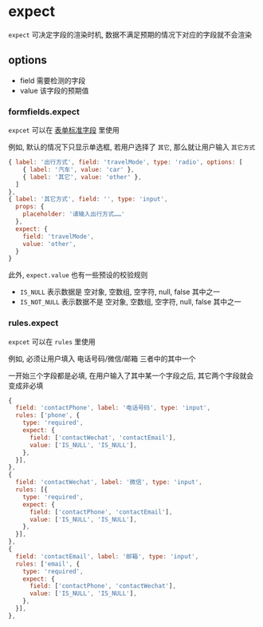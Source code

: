 # expect

`expect` 可决定字段的渲染时机, 数据不满足预期的情况下对应的字段就不会渲染

## options

- field 需要检测的字段
- value 该字段的预期值

### formfields.expect

`expcet` 可以在 [表单标准字段](./标准%20field/formField/README.md) 里使用

例如, 默认的情况下只显示单选框, 若用户选择了 `其它`, 那么就让用户输入 `其它方式`

```javascript
{ label: '出行方式', field: 'travelMode', type: 'radio', options: [
    { label: '汽车', value: 'car' },
    { label: '其它', value: 'other' },
  ]
},
{ label: '其它方式', field: '', type: 'input', 
  props: {
    placeholder: '请输入出行方式……'
  },
  expect: {
    field: 'travelMode',
    value: 'other',
  }
}
```

此外, `expect.value` 也有一些预设的校验规则

- `IS_NULL` 表示数据是 空对象, 空数组, 空字符, null, false 其中之一
- `IS_NOT_NULL` 表示数据不是 空对象, 空数组, 空字符, null, false 其中之一

### rules.expect

`expcet` 可以在 `rules` 里使用

例如, 必须让用户填入 电话号码/微信/邮箱 三者中的其中一个

一开始三个字段都是必填, 在用户输入了其中某一个字段之后, 其它两个字段就会变成非必填

```javascript
{
  field: 'contactPhone', label: '电话号码', type: 'input',
  rules: ['phone', {
    type: 'required',
    expect: {
      field: ['contactWechat', 'contactEmail'],
      value: ['IS_NULL', 'IS_NULL'],
    },
  }],
},
{
  field: 'contactWechat', label: '微信', type: 'input',
  rules: [{
    type: 'required',
    expect: {
      field: ['contactPhone', 'contactEmail'],
      value: ['IS_NULL', 'IS_NULL'],
    },
  }],
},
{
  field: 'contactEmail', label: '邮箱', type: 'input',
  rules: ['email', {
    type: 'required',
    expect: {
      field: ['contactPhone', 'contactWechat'],
      value: ['IS_NULL', 'IS_NULL'],
    },
  }],
},
```
